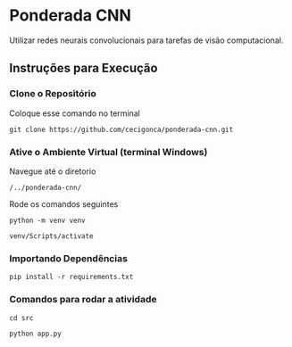 # Ponderada CNN
Utilizar redes neurais convolucionais para tarefas de visão computacional.

## Instruções para Execução
### Clone o Repositório
Coloque esse comando no terminal

```git clone https://github.com/cecigonca/ponderada-cnn.git```

### Ative o Ambiente Virtual (terminal Windows)
Navegue até o diretorio

```/../ponderada-cnn/```

Rode os comandos seguintes

```python -m venv venv```

```venv/Scripts/activate```

### Importando Dependências

```pip install -r requirements.txt```

### Comandos para rodar a atividade 

```cd src```

```python app.py```
